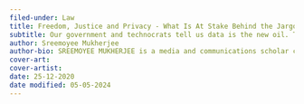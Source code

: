 ```yaml
---
filed-under: Law
title: Freedom, Justice and Privacy - What Is At Stake Behind the Jargon Of Data Protection
subtitle: Our government and technocrats tell us data is the new oil. This is a lie. At the root of this [narrative] is the erasure of the central power of information. Who holds it. And over whom.
author: Sreemoyee Mukherjee
author-bio: SREEMOYEE MUKHERJEE is a media and communications scholar currently studying at Jamia Milia Islamia University, Delhi.
cover-art: 
cover-artist: 
date: 25-12-2020
date modified: 05-05-2024
---
```

